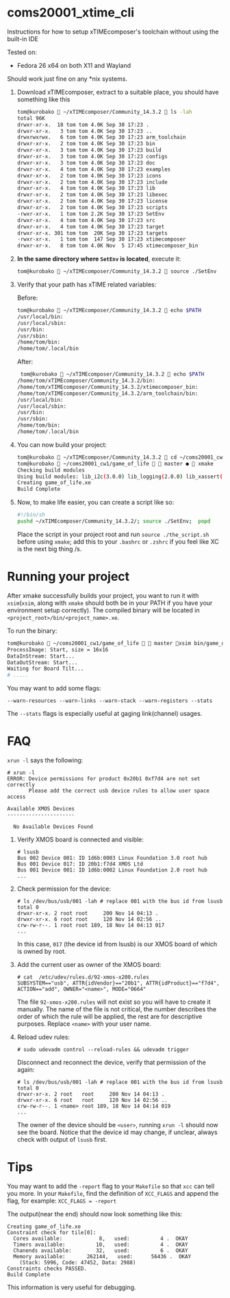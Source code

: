 # coms20001_xtime_cli

Instructions for how to setup xTIMEcomposer's toolchain without using the built-in IDE

Tested on:

 * Fedora 26 x64 on both X11 and Wayland

Should work just fine on any *nix systems.

1. Download xTIMEcomposer, extract to a suitable place, you should have something like this

    ```bash
    tom@kurobako  ~/xTIMEcomposer/Community_14.3.2  ls -lah
    total 96K
    drwxr-xr-x.  18 tom tom 4.0K Sep 30 17:23 .
    drwxr-xr-x.   3 tom tom 4.0K Sep 30 17:23 ..
    drwxrwxrwx.   6 tom tom 4.0K Sep 30 17:23 arm_toolchain
    drwxr-xr-x.   2 tom tom 4.0K Sep 30 17:23 bin
    drwxr-xr-x.   3 tom tom 4.0K Sep 30 17:23 build
    drwxr-xr-x.   3 tom tom 4.0K Sep 30 17:23 configs
    drwxr-xr-x.   3 tom tom 4.0K Sep 30 17:23 doc
    drwxr-xr-x.   4 tom tom 4.0K Sep 30 17:23 examples
    drwxr-xr-x.   2 tom tom 4.0K Sep 30 17:23 icons
    drwxr-xr-x.   2 tom tom 4.0K Sep 30 17:23 include
    drwxr-xr-x.   4 tom tom 4.0K Sep 30 17:23 lib
    drwxr-xr-x.   2 tom tom 4.0K Sep 30 17:23 libexec
    drwxr-xr-x.   2 tom tom 4.0K Sep 30 17:23 license
    drwxr-xr-x.   2 tom tom 4.0K Sep 30 17:23 scripts
    -rwxr-xr-x.   1 tom tom 2.2K Sep 30 17:23 SetEnv
    drwxr-xr-x.   4 tom tom 4.0K Sep 30 17:23 src
    drwxr-xr-x.   4 tom tom 4.0K Sep 30 17:23 target
    drwxr-xr-x. 301 tom tom  20K Sep 30 17:23 targets
    -rwxr-xr-x.   1 tom tom  147 Sep 30 17:23 xtimecomposer
    drwxr-xr-x.   8 tom tom 4.0K Nov  5 17:45 xtimecomposer_bin
    ```

2. **In the same directory where `SetEnv` is located**, execute it: 

    ```bash
    tom@kurobako  ~/xTIMEcomposer/Community_14.3.2  source ./SetEnv 
    ```
4. Verify that your path has xTIME related variables:

    Before:
    ```bash
    tom@kurobako  ~/xTIMEcomposer/Community_14.3.2  echo $PATH 
    /usr/local/bin:
    /usr/local/sbin:
    /usr/bin:
    /usr/sbin:
    /home/tom/bin:
    /home/tom/.local/bin
    ```
    After:

    ```bash
     tom@kurobako  ~/xTIMEcomposer/Community_14.3.2  echo $PATH
    /home/tom/xTIMEcomposer/Community_14.3.2/bin:
    /home/tom/xTIMEcomposer/Community_14.3.2/xtimecomposer_bin:
    /home/tom/xTIMEcomposer/Community_14.3.2/arm_toolchain/bin:
    /usr/local/bin:
    /usr/local/sbin:
    /usr/bin:
    /usr/sbin:
    /home/tom/bin:
    /home/tom/.local/bin
    ```


3. You can now build your project:

    ```bash
    tom@kurobako  ~/xTIMEcomposer/Community_14.3.2  cd ~/coms20001_cw1/game_of_life
    tom@kurobako  ~/coms20001_cw1/game_of_life   master ●  xmake
    Checking build modules
    Using build modules: lib_i2c(3.0.0) lib_logging(2.0.0) lib_xassert(2.0.0)
    Creating game_of_life.xe
    Build Complete
    ```
4. Now, to make life easier, you can create a script like so:

    ```bash
    #!/bin/sh
    pushd ~/xTIMEcomposer/Community_14.3.2/; source ./SetEnv;  popd
    ```
    Place the script in your project root and run `source ./the_script.sh` before using `xmake`; add this to your `.bashrc` or `.zshrc` if you feel like XC is the next big thing /s.

# Running your project

After xmake successfully builds your project, you want to run it with `xsim`(`xsim`, along with `xmake` should both be in your PATH if you have your environment setup correctly). The compiled binary will be located in `<project_root>/bin/<project_name>.xe`. 

To run the binary:

```bash
tom@kurobako  ~/coms20001_cw1/game_of_life   master xsim bin/game_of_life.xe 
ProcessImage: Start, size = 16x16
DataInStream: Start...
DataOutStream: Start...
Waiting for Board Tilt...
# .....
```

You may want to add some flags:

    --warn-resources --warn-links --warn-stack --warn-registers --stats

The `--stats` flags is especially useful at gaging link(channel) usages.

# FAQ

`xrun -l` says the following:

```
# xrun -l
ERROR: Device permissions for product 0x20b1 0xf7d4 are not set correctly
       Please add the correct usb device rules to allow user space access

Available XMOS Devices            
----------------------            

  No Available Devices Found      

```
1. Verify XMOS board is connected and visible: 
    
    ```
    # lsusb                                                  
    Bus 002 Device 001: ID 1d6b:0003 Linux Foundation 3.0 root hub
    Bus 001 Device 017: ID 20b1:f7d4 XMOS Ltd
    Bus 001 Device 001: ID 1d6b:0002 Linux Foundation 2.0 root hub
    ...
    ```
    
2. Check permission for the device:

    ```
    # ls /dev/bus/usb/001 -lah # replace 001 with the bus id from lsusb
    total 0                                                        
    drwxr-xr-x. 2 root root     200 Nov 14 04:13 .                 
    drwxr-xr-x. 6 root root     120 Nov 14 02:56 ..                
    crw-rw-r--. 1 root root 189, 18 Nov 14 04:13 017              
    ...
    ```
    In this case, `017` (the device id from lsusb) is our XMOS board of which is owned by root.

3. Add the current user as owner of the XMOS board:

    ```
    # cat  /etc/udev/rules.d/92-xmos-x200.rules    
    SUBSYSTEM=="usb", ATTR{idVendor}=="20b1", ATTR{idProduct}=="f7d4", ACTION=="add", OWNER="<name>", MODE="0664"
    ```
    The file `92-xmos-x200.rules` will not exist so you will have to create it manually. The name of the file is not critical, the number describes the order of which the rule will be applied, the rest are for descriptive purposes.
    Replace `<name>` with your user name.

4. Reload udev rules:

    ```
    # sudo udevadm control --reload-rules && udevadm trigger
    ```
    Disconnect and reconnect the device, verify that permission of the again:

    ```
    # ls /dev/bus/usb/001 -lah # replace 001 with the bus id from lsusb
    total 0                                                        
    drwxr-xr-x. 2 root   root     200 Nov 14 04:13 .                 
    drwxr-xr-x. 6 root   root     120 Nov 14 02:56 ..                
    crw-rw-r--. 1 <name> root 189, 18 Nov 14 04:14 019              
    ...
    ```
    The owner of the device should be `<user>`, running `xrun -l` should now see the board.
    Notice that the device id may change, if unclear, always check with output of `lsusb` first.



# Tips

You may want to add the `-report` flag to your `Makefile` so that `xcc` can tell you more. In your `Makefile`, find the definition of `XCC_FLAGS` and append the flag, for example: `XCC_FLAGS = -report`

The output(near the end) should now look something like this:

    Creating game_of_life.xe
    Constraint check for tile[0]:
      Cores available:            8,   used:          4 .  OKAY
      Timers available:          10,   used:          4 .  OKAY
      Chanends available:        32,   used:          6 .  OKAY
      Memory available:       262144,   used:      56436 .  OKAY
        (Stack: 5996, Code: 47452, Data: 2988)
    Constraints checks PASSED.
    Build Complete

This information is very useful for debugging.